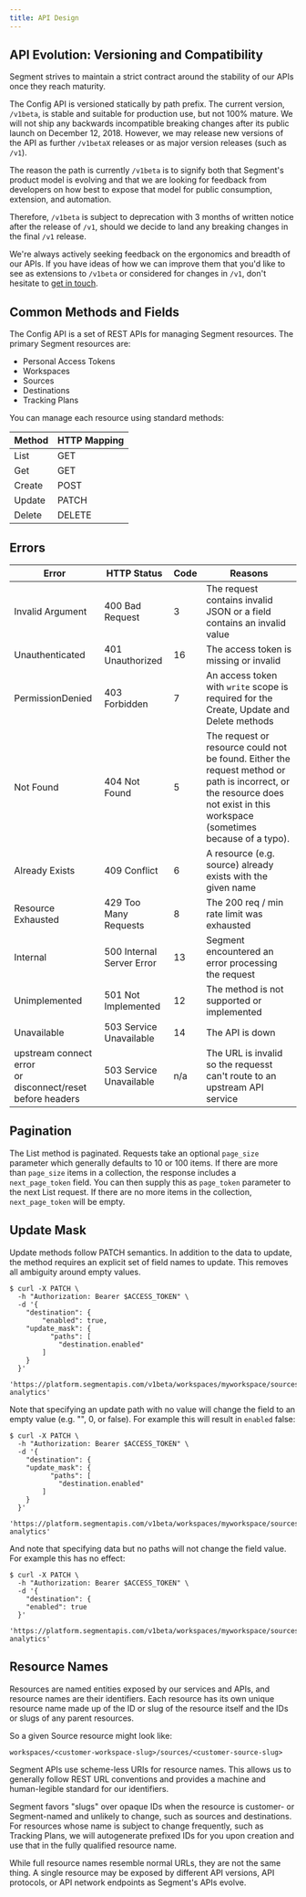 ```yaml
---
title: API Design
---
```


## API Evolution: Versioning and Compatibility

Segment strives to maintain a strict contract around the stability of our APIs once they reach maturity.

The Config API is versioned statically by path prefix. The current version, `/v1beta`, is stable and suitable for production use, but not 100% mature. We will not ship any backwards incompatible breaking changes after its public launch on December 12, 2018. However, we may release new versions of the API as further `/v1betaX` releases or as major version releases (such as `/v1`).

The reason the path is currently `/v1beta` is to signify both that Segment's product model is evolving and that we are looking for feedback from developers on how best to expose that model for public consumption, extension, and automation.

Therefore, `/v1beta` is subject to deprecation with 3 months of written notice after the release of `/v1`, should we decide to land any breaking changes in the final `/v1` release.

We're always actively seeking feedback on the ergonomics and breadth of our APIs. If you have ideas of how we can improve them that you'd like to see as extensions to `/v1beta` or considered for changes in `/v1`, don't hesitate to [get in touch](https://segment.com/help/contact/).

## Common Methods and Fields

The Config API is a set of REST APIs for managing Segment resources. The primary Segment resources are:

* Personal Access Tokens
* Workspaces
* Sources
* Destinations
* Tracking Plans

You can manage each resource using standard methods:

| Method | HTTP Mapping          |
|--------|-----------------------|
| List   | GET <collection URL>  |
| Get    | GET <resource URL>    |
| Create | POST <collection URL> |
| Update | PATCH <resource URL>  |
| Delete | DELETE <resource URL> |

## Errors

| Error              | HTTP Status               | Code | Reasons                                                                                               |
|--------------------|---------------------------|------|-------------------------------------------------------------------------------------------------------|
| Invalid Argument   | 400 Bad Request           | 3    | The request contains invalid JSON or a field contains an invalid value                                |
| Unauthenticated    | 401 Unauthorized          | 16   | The access token is missing or invalid                                                                |
| PermissionDenied   | 403 Forbidden             | 7    | An access token with `write` scope is required for the Create, Update and Delete methods              |
| Not Found          | 404 Not Found             | 5    | The request or resource could not be found. Either the request method or path is incorrect, or the resource does not exist in this workspace (sometimes because of a typo). |
| Already Exists     | 409 Conflict              | 6    | A resource (e.g. source) already exists with the given name                                           |
| Resource Exhausted | 429 Too Many Requests     | 8    | The 200 req / min rate limit was exhausted                                                             |
| Internal           | 500 Internal Server Error | 13   | Segment encountered an error processing the request                                                   |
| Unimplemented      | 501 Not Implemented       | 12   | The method is not supported or implemented                                                            |
| Unavailable        | 503 Service Unavailable   | 14   | The API is down                                                                                       |
| upstream connect error <br /> or disconnect/reset before headers | 503 Service Unavailable | n/a | The URL is invalid so the requesst can't route to an upstream API service          |

## Pagination

The List method is paginated. Requests take an optional `page_size` parameter which generally defaults to 10 or 100 items. If there are more than `page_size` items in a collection, the response includes a `next_page_token` field. You can then supply this as `page_token` parameter to the next List request. If there are no more items in the collection, `next_page_token` will be empty.

## Update Mask

Update methods follow PATCH semantics. In addition to the data to update, the method requires an explicit set of field names to update. This removes all ambiguity around empty values.

```shell
$ curl -X PATCH \
  -h "Authorization: Bearer $ACCESS_TOKEN" \
  -d '{
	"destination": {
		"enabled": true,
    "update_mask": {
		  "paths": [
  			"destination.enabled"
	  	]
    }
  }'
  'https://platform.segmentapis.com/v1beta/workspaces/myworkspace/sources/js/destinations/google-analytics'
```

Note that specifying an update path with no value will change the field to an empty value (e.g. "", 0, or false). For example this will result in `enabled` false:

```shell
$ curl -X PATCH \
  -h "Authorization: Bearer $ACCESS_TOKEN" \
  -d '{
	"destination": {
    "update_mask": {
		  "paths": [
  			"destination.enabled"
	  	]
    }
  }'
  'https://platform.segmentapis.com/v1beta/workspaces/myworkspace/sources/js/destinations/google-analytics'
```

And note that specifying data but no paths will not change the field value. For example this has no effect:

```shell
$ curl -X PATCH \
  -h "Authorization: Bearer $ACCESS_TOKEN" \
  -d '{
	"destination": {
    "enabled": true
  }'
  'https://platform.segmentapis.com/v1beta/workspaces/myworkspace/sources/js/destinations/google-analytics'
```

## Resource Names

Resources are named entities exposed by our services and APIs, and resource names are their identifiers. Each resource has its own unique resource name made up of the ID or slug of the resource itself and the IDs or slugs of any parent resources.

So a given Source resource might look like:

`workspaces/<customer-workspace-slug>/sources/<customer-source-slug>`

Segment APIs use scheme-less URIs for resource names. This allows us to generally follow REST URL conventions and provides a machine and human-legible standard for our identifiers.

Segment favors "slugs" over opaque IDs when the resource is customer- or Segment-named and unlikely to change, such as sources and destinations. For resources whose name is subject to change frequently, such as Tracking Plans, we will autogenerate prefixed IDs for you upon creation and use that in the fully qualified resource name.

While full resource names resemble normal URLs, they are not the same thing. A single resource may be exposed by different API versions, API protocols, or API network endpoints as Segment's APIs evolve.
